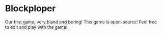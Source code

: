 # Blockploper
Our first game, very bland and boring!
This game is open-source! Feel free to edit and play with the game! 

